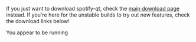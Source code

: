 If you just want to download spotify-qt, check the 
[main download page](https://github.com/kraxarn/spotify-qt/releases/latest)
instead. If you're here for the unstable builds to try out new features, check the download 
links below!

You appear to be running <span id="current-system"></span>

<div id="download-linux" style="display: none">
	Download for Linux
</div>

<script src="script.js"></script>